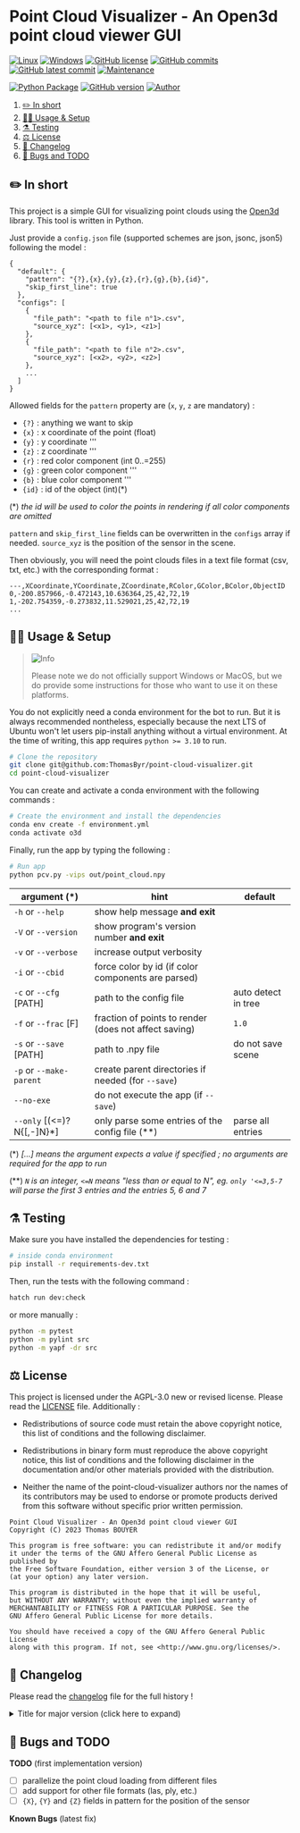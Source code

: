 # Point Cloud Visualizer - An Open3d point cloud viewer GUI

[![Linux](https://svgshare.com/i/Zhy.svg)](https://docs.microsoft.com/en-us/windows/wsl/tutorials/gui-apps)
[![Windows](https://svgshare.com/i/ZhY.svg)](https://svgshare.com/i/ZhY.svg)
[![GitHub license](https://img.shields.io/github/license/ThomasByr/point-cloud-visualizer)](https://github.com/ThomasByr/point-cloud-visualizer/blob/master/LICENSE)
[![GitHub commits](https://badgen.net/github/commits/ThomasByr/point-cloud-visualizer)](https://GitHub.com/ThomasByr/point-cloud-visualizer/commit/)
[![GitHub latest commit](https://badgen.net/github/last-commit/ThomasByr/point-cloud-visualizer)](https://gitHub.com/ThomasByr/point-cloud-visualizer/commit/)
[![Maintenance](https://img.shields.io/badge/maintained%3F-yes-green.svg)](https://GitHub.com/ThomasByr/point-cloud-visualizer/graphs/commit-activity)

[![Python Package](https://github.com/ThomasByr/point-cloud-visualizer/actions/workflows/python-package.yml/badge.svg)](https://github.com/ThomasByr/point-cloud-visualizer/actions/workflows/python-package.yml)
[![GitHub version](https://badge.fury.io/gh/ThomasByr%2Fpoint-cloud-visualizer.svg)](https://github.com/ThomasByr/point-cloud-visualizer)
[![Author](https://img.shields.io/badge/author-@ThomasByr-blue)](https://github.com/ThomasByr)

1. [✏️ In short](#️-in-short)
2. [👩‍🏫 Usage \& Setup](#-usage--setup)
3. [⚗️ Testing](#️-testing)
4. [⚖️ License](#️-license)
5. [🔄 Changelog](#-changelog)
6. [🐛 Bugs and TODO](#-bugs-and-todo)

## ✏️ In short

This project is a simple GUI for visualizing point clouds using the [Open3d](http://www.open3d.org/) library. This tool is written in Python.

Just provide a `config.json` file (supported schemes are json, jsonc, json5) following the model :

```json5
{
  "default": {
    "pattern": "{?},{x},{y},{z},{r},{g},{b},{id}",
    "skip_first_line": true
  },
  "configs": [
    {
      "file_path": "<path to file n°1>.csv",
      "source_xyz": [<x1>, <y1>, <z1>]
    },
    {
      "file_path": "<path to file n°2>.csv",
      "source_xyz": [<x2>, <y2>, <z2>]
    },
    ...
  ]
}

```

Allowed fields for the `pattern` property are (`x`, `y`, `z` are mandatory) :

- `{?}` : anything we want to skip
- `{x}` : x coordinate of the point (float)
- `{y}` : y coordinate '''
- `{z}` : z coordinate '''
- `{r}` : red color component (int 0..=255)
- `{g}` : green color component '''
- `{b}` : blue color component '''
- `{id}` : id of the object (int)(\*)

(\*) _the id will be used to color the points in rendering if all color components are omitted_

`pattern` and `skip_first_line` fields can be overwritten in the `configs` array if needed. `source_xyz` is the position of the sensor in the scene.

Then obviously, you will need the point clouds files in a text file format (csv, txt, etc.) with the corresponding format :

```csv
---,XCoordinate,YCoordinate,ZCoordinate,RColor,GColor,BColor,ObjectID
0,-200.857966,-0.472143,10.636364,25,42,72,19
1,-202.754359,-0.273832,11.529021,25,42,72,19
...
```

## 👩‍🏫 Usage & Setup

> <picture>
>   <source media="(prefers-color-scheme: light)" srcset="https://raw.githubusercontent.com/Mqxx/GitHub-Markdown/main/blockquotes/badge/light-theme/info.svg">
>   <img alt="Info" src="https://raw.githubusercontent.com/Mqxx/GitHub-Markdown/main/blockquotes/badge/dark-theme/info.svg">
> </picture><br>
>
> Please note we do not officially support Windows or MacOS, but we do provide some instructions for those who want to use it on these platforms.

You do not explicitly need a conda environment for the bot to run. But it is always recommended nontheless, especially because the next LTS of Ubuntu won't let users pip-install anything without a virtual environment. At the time of writing, this app requires `python >= 3.10` to run.

```bash
# Clone the repository
git clone git@github.com:ThomasByr/point-cloud-visualizer.git
cd point-cloud-visualizer
```

You can create and activate a conda environment with the following commands :

```bash
# Create the environment and install the dependencies
conda env create -f environment.yml
conda activate o3d
```

Finally, run the app by typing the following :

```bash
# Run app
python pcv.py -vips out/point_cloud.npy
```

| argument (\*)              | hint                                                  | default             |
| -------------------------- | ----------------------------------------------------- | ------------------- |
| `-h` or `--help`           | show help message **and exit**                        |                     |
| `-V` or `--version`        | show program's version number **and exit**            |                     |
| `-v` or `--verbose`        | increase output verbosity                             |                     |
| `-i` or `--cbid`           | force color by id (if color components are parsed)    |                     |
| `-c` or `--cfg` [PATH]     | path to the config file                               | auto detect in tree |
| `-f` or `--frac` [F]       | fraction of points to render (does not affect saving) | `1.0`               |
| `-s` or `--save` [PATH]    | path to .npy file                                     | do not save scene   |
| `-p` or `--make-parent`    | create parent directories if needed (for `--save`)    |                     |
| `--no-exe`                 | do not execute the app (if `--save`)                  |                     |
| `--only` [(<=)?N{[,-]N}\*] | only parse some entries of the config file (\*\*)     | parse all entries   |

(\*) _[...] means the argument expects a value if specified ; no arguments are required for the app to run_

(\*\*) _`N` is an integer, `<=N` means "less than or equal to N", eg. `only '<=3,5-7` will parse the first 3 entries and the entries 5, 6 and 7_

## ⚗️ Testing

Make sure you have installed the dependencies for testing :

```bash
# inside conda environment
pip install -r requirements-dev.txt
```

Then, run the tests with the following command :

```bash
hatch run dev:check
```

or more manually :

```bash
python -m pytest
python -m pylint src
python -m yapf -dr src
```

## ⚖️ License

This project is licensed under the AGPL-3.0 new or revised license. Please read the [LICENSE](LICENSE.md) file. Additionally :

- Redistributions of source code must retain the above copyright notice, this list of conditions and the following disclaimer.

- Redistributions in binary form must reproduce the above copyright notice, this list of conditions and the following disclaimer in the documentation and/or other materials provided with the distribution.

- Neither the name of the point-cloud-visualizer authors nor the names of its contributors may be used to endorse or promote products derived from this software without specific prior written permission.

```LICENSE
Point Cloud Visualizer - An Open3d point cloud viewer GUI
Copyright (C) 2023 Thomas BOUYER

This program is free software: you can redistribute it and/or modify
it under the terms of the GNU Affero General Public License as published by
the Free Software Foundation, either version 3 of the License, or
(at your option) any later version.

This program is distributed in the hope that it will be useful,
but WITHOUT ANY WARRANTY; without even the implied warranty of
MERCHANTABILITY or FITNESS FOR A PARTICULAR PURPOSE. See the
GNU Affero General Public License for more details.

You should have received a copy of the GNU Affero General Public License
along with this program. If not, see <http://www.gnu.org/licenses/>.
```

## 🔄 Changelog

Please read the [changelog](changelog.md) file for the full history !

<details>
  <summary>  Title for major version (click here to expand) </summary>

**v0.1** first working version

- implemented auto detect for the config file (basic recursive search in non-hidden directories)
- added a proper cli
- `--save`, `--no-exe` and `--only` options in v0.1.3
- more checks for command line arguments
- repo made public

**v0.2** a more complete version

- added `--cbid` and `--frac` to affect rendering _only_
- the parser is no longer bloating the main file
- fixed a bug where points where created with wrong color
- modified `--only` to accept range (type `--only "<=N"` for older behavior)
- support for json5 config files
- `--make_parent` option to not fail if the parent directory in `--save` does not exist

**v0.3** wide python support

- support for python 3.8 to 3.10 (removed 3.6 and 3.7)

</details>

## 🐛 Bugs and TODO

**TODO** (first implementation version)

- [ ] parallelize the point cloud loading from different files
- [ ] add support for other file formats (las, ply, etc.)
- [ ] `{X}`, `{Y}` and `{Z}` fields in pattern for the position of the sensor

**Known Bugs** (latest fix)
